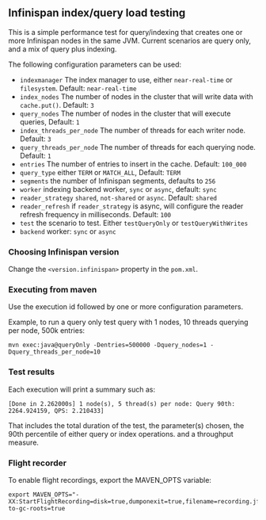 ## Infinispan index/query load testing

This is a simple performance test for query/indexing that creates one or more Infinispan nodes in the same JVM. 
Current scenarios are query only, and a mix of query plus indexing.

The following configuration parameters can be used:
 
* ```indexmanager``` The index manager to use, either ```near-real-time``` or ```filesystem```. Default: ```near-real-time``` 
 * ```index_nodes``` The number of nodes in the cluster that will write data with `cache.put()`. Default: ```3```
 * ```query_nodes``` The number of nodes in the cluster that will execute queries, Default: ```1```
 * ```index_threads_per_node``` The number of threads for each writer node. Default: ```3```
 * ```query_threads_per_node``` The number of threads for each querying node. Default: ```1```
 * ```entries``` The number of entries to insert in the cache. Default: ```100_000```
 * ```query_type``` either ```TERM``` or ```MATCH_ALL```, Default: ```TERM```
 * ```segments``` the number of Infinispan segments, defaults to ```256```
 * ```worker``` indexing backend worker, ```sync``` or ```async```, default: ```sync```
 * ```reader_strategy``` ```shared```, ```not-shared``` or ```async```. Default: ```shared```
 * ```reader_refresh``` if ```reader_strategy``` is async, will configure the reader refresh frequency in milliseconds. Default: ```100```
 * ```test``` the scenario to test. Either ```testQueryOnly``` or ```testQueryWithWrites```
 * ```backend``` worker: ```sync``` or ```async```

### Choosing Infinispan version

Change the ```<version.infinispan>``` property in the ```pom.xml```.

### Executing from maven

Use the execution id followed by one or more configuration parameters. 

Example, to run a query only test query with 1 nodes, 10 threads querying per node, 500k entries:

```mvn exec:java@queryOnly -Dentries=500000 -Dquery_nodes=1 -Dquery_threads_per_node=10``` 

### Test results

Each execution will print a summary such as:

```[Done in 2.262000s] 1 node(s), 5 thread(s) per node: Query 90th: 2264.924159, QPS: 2.210433]```

That includes the total duration of the test, the parameter(s) chosen, the 90th percentile of either query or index operations.
and a throughput measure.

### Flight recorder

To enable flight recordings, export the MAVEN_OPTS variable:

```
export MAVEN_OPTS="-XX:StartFlightRecording=disk=true,dumponexit=true,filename=recording.jfr,maxsize=1024m,maxage=1d,settings=profile,path-to-gc-roots=true
```

